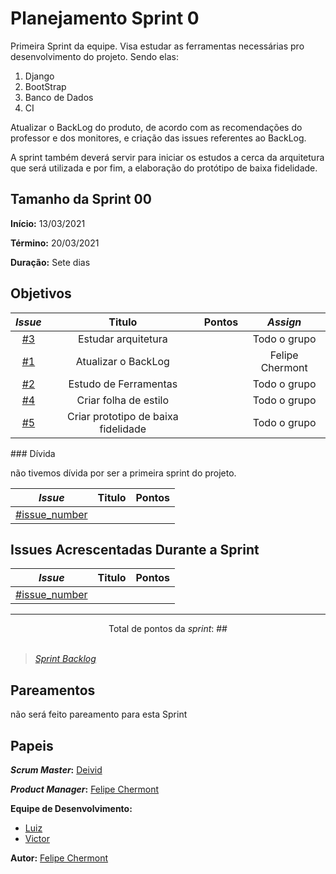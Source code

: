 # Planejamento Sprint 0
Primeira Sprint da equipe. Visa estudar as ferramentas necessárias pro desenvolvimento do projeto. Sendo elas:
1. Django
2. BootStrap
3. Banco de Dados
4. CI

Atualizar o BackLog do produto, de acordo com as recomendações do professor e dos monitores, e criação das issues referentes ao BackLog.

A sprint também deverá servir para iniciar os estudos a cerca da arquitetura que será utilizada e por fim, a elaboração do protótipo de baixa fidelidade.

## Tamanho da Sprint 00
**Início:** 13/03/2021

**Término:** 20/03/2021

**Duração:** Sete dias

## Objetivos

<div class="full-width">

|     *Issue*      | Titulo |    Pontos   |     *Assign*     |
|:----------------:|:------:|:-----------:|:----------------:|
| [#3](https://github.com/AvaInsta/docs/issues/3) | Estudar arquitetura  |  | Todo o grupo |
| [#1](https://github.com/AvaInsta/docs/issues/1) | Atualizar o BackLog  |  | Felipe Chermont |
| [#2](https://github.com/AvaInsta/docs/issues/2) | Estudo de Ferramentas  |  | Todo o grupo |
| [#4](https://github.com/AvaInsta/docs/issues/4) | Criar folha de estilo  |  | Todo o grupo |
| [#5](https://github.com/AvaInsta/docs/issues/5) | Criar prototipo de baixa fidelidade  |  | Todo o grupo |
</div>
### Dívida

não tivemos dívida por ser a primeira sprint do projeto.


|     *Issue*      | Titulo |    Pontos   |
|:----------------:|:------:|:-----------:|
| [#issue_number](https://github.com/AvaInsta/docs/issues) |  |  |

## Issues Acrescentadas Durante a Sprint  

|     *Issue*      | Titulo |    Pontos   |
|:----------------:|:------:|:-----------:|
| [#issue_number](https://github.com/AvaInsta/docs/issues) |  |  |
***

<div style="text-align: center"> Total de pontos da <i>sprint</i>: ## </div> <br>

<!---Colocar no link abaixo as issues alocadas no milestone da Sprint--->
> [_Sprint_ _Backlog_](https://github.com/AvaInsta/docs/milestone/2)  

## Pareamentos
não será feito pareamento para esta Sprint

## Papeis

***Scrum Master*:** [Deivid](https://github.com/kabalzin)

***Product Manager*:** [Felipe Chermont](https://github.com/chermont04)

**Equipe de Desenvolvimento:**

- [Luiz]()
- [Victor](https://github.com/victor-rayan)


**Autor:** [Felipe Chermont](https://github.com/chermont04)
